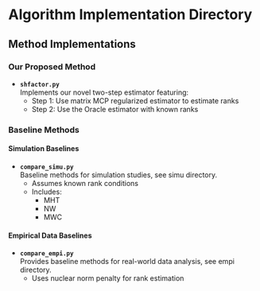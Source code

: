 # Algorithm Implementation Directory

## Method Implementations

### Our Proposed Method
- **`shfactor.py`**  
  Implements our novel two-step estimator featuring:
  - Step 1: Use matrix MCP regularized estimator to estimate ranks
  - Step 2: Use the Oracle estimator with known ranks

### Baseline Methods

#### Simulation Baselines
- **`compare_simu.py`**  
  Baseline methods for simulation studies, see simu directory.
  - Assumes known rank conditions
  - Includes:
    - MHT 
    - NW 
    - MWC

#### Empirical Data Baselines  
- **`compare_empi.py`**  
  Provides baseline methods for real-world data analysis, see empi directory.
  - Uses nuclear norm penalty for rank estimation
